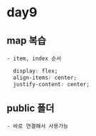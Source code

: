 # day9

## map 복습
    - item, index 순서 

```css
  display: flex;
  align-items: center;
  justify-content: center;
```

## public 폴더
    - 바로 연결해서 사용가능
